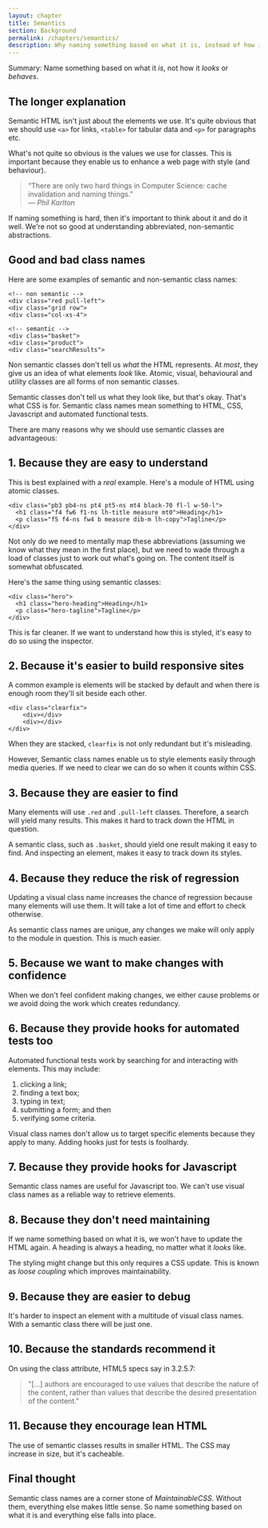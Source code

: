 ```yaml
---
layout: chapter
title: Semantics
section: Background
permalink: /chapters/semantics/
description: Why naming something based on what it is, instead of how it looks or behaves is a cornerstone of writing well architected and maintainable CSS code.
---
```


Summary: Name something based on what it *is*, not how it *looks* or *behaves*.

## The longer explanation

Semantic HTML isn't just about the elements we use. It's quite obvious that we should use `<a>` for links, `<table>` for tabular data and `<p>` for paragraphs etc.

What's not quite so obvious is the values we use for classes. This is important because they enable us to enhance a web page with style (and behaviour).

> &ldquo;There are only two hard things in Computer Science: cache invalidation and naming things.&rdquo;
<br>&mdash; <cite>Phil Karlton</cite>

If naming something is hard, then it's important to think about it and do it well. We're not so good at understanding abbreviated, non-semantic abstractions.

## Good and bad class names

Here are some examples of semantic and non-semantic class names:

	<!-- non semantic -->
	<div class="red pull-left">
	<div class="grid row">
	<div class="col-xs-4">

	<!-- semantic -->
	<div class="basket">
	<div class="product">
	<div class="searchResults">

Non semantic classes don't tell us *what* the HTML represents. At *most*, they give us an idea of what elements *look* like. Atomic, visual, behavioural and  utility classes are all forms of non semantic classes.

Semantic classes don't tell us what they look like, but that's okay. That's what CSS is for. Semantic class names mean something to HTML, CSS, Javascript and automated functional tests.

There are many reasons why we should use semantic classes are advantageous:

## 1. Because they are easy to understand

This is best explained with a *real* example. Here's a module of HTML using atomic classes.

	<div class="pb3 pb4-ns pt4 pt5-ns mt4 black-70 fl-l w-50-l">
	  <h1 class="f4 fw6 f1-ns lh-title measure mt0">Heading</h1>
	  <p class="f5 f4-ns fw4 b measure dib-m lh-copy">Tagline</p>
	</div>

Not only do we need to mentally map these abbreviations (assuming we know what they mean in the first place), but we need to wade through a load of classes just to work out what's going on. The content itself is somewhat obfuscated.

Here's the same thing using semantic classes:

	<div class="hero">
	  <h1 class="hero-heading">Heading</h1>
	  <p class="hero-tagline">Tagline</p>
	</div>

This is far cleaner. If we want to understand how this is styled, it's easy to do so using the inspector.

## 2. Because it's easier to build responsive sites

A common example is elements will be stacked by default and when there is enough room they'll sit beside each other.

	<div class="clearfix">
		<div></div>
		<div></div>
	</div>

When they are stacked, `clearfix` is not only redundant but it's misleading.

However, Semantic class names enable us to style elements easily through media queries. If we need to clear we can do so when it counts within CSS.

## 3. Because they are easier to find

Many elements will use `.red` and `.pull-left` classes. Therefore, a search will yield many results. This makes it hard to track down the HTML in question.

A semantic class, such as `.basket`, should yield one result making it easy to find. And inspecting an element, makes it easy to track down its styles.

## 4. Because they reduce the risk of regression

Updating a visual class name increases the chance of regression because many elements will use them. It will take a lot of time and effort to check otherwise.

As semantic class names are unique, any changes we make will only apply to the module in question. This is much easier.

## 5. Because we want to make changes with confidence

When we don't feel confident making changes, we either cause problems or we  avoid doing the work which creates redundancy.

## 6. Because they provide hooks for automated tests too

Automated functional tests work by searching for and interacting with elements. This may include:

1. clicking a link;
2. finding a text box;
3. typing in text;
4. submitting a form; and then
5. verifying some criteria.

Visual class names don't allow us to target specific elements because they apply to many. Adding hooks just for tests is foolhardy.

## 7. Because they provide hooks for Javascript

Semantic class names are useful for Javascript too. We can't use visual class names as a reliable way to retrieve elements.

## 8. Because they don't need maintaining

If we name something based on what it is, we won't have to update the HTML again. A heading is always a heading, no matter what it *looks* like.

The styling might change but this only requires a CSS update. This is known as *loose coupling* which improves maintainability.

## 9. Because they are easier to debug

It's harder to inspect an element with a multitude of visual class names. With a semantic class there will be just one.

## 10. Because the standards recommend it

On using the class attribute, HTML5 specs say in 3.2.5.7:

> "[...] authors are encouraged to use values that describe the nature of the content, rather than values that describe the desired presentation of the content."

## 11. Because they encourage lean HTML

The use of semantic classes results in smaller HTML. The CSS may increase in size, but it's cacheable.

<!--## Because visual class names might declare the same property!

It's likely that several different utility classes could refer to the same property meaning order matters and performance degrades.

Think of an example of this.
-->

## Final thought

Semantic class names are a corner stone of *MaintainableCSS*. Without them, everything else makes little sense. So name something based on what it is and everything else falls into place.
